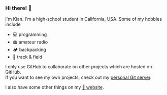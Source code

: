 ### Hi there! 👋

I'm Kian. I'm a high-school student in California, USA. Some of my hobbies include
- 💻 programming
- 📻 amateur radio
- 🏕 backpacking
- 🏃 track & field

I only use GitHub to collaborate on other projects which are hosted on GitHub.  
If you want to see my own projects, check out my [personal Git server](https://git.kasad.com).

I also have some other things on my [🔗 website](https://kasad.com).

<!--
**kdkasad/kdkasad** is a ✨ _special_ ✨ repository because its `README.md` (this file) appears on your GitHub profile.

Here are some ideas to get you started:

- 🔭 I’m currently working on ...
- 🌱 I’m currently learning ...
- 👯 I’m looking to collaborate on ...
- 🤔 I’m looking for help with ...
- 💬 Ask me about ...
- 📫 How to reach me: ...
- 😄 Pronouns: ...
- ⚡ Fun fact: ...
-->
